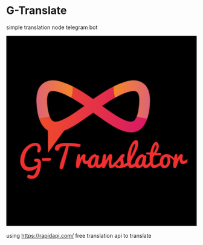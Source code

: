 # G-Translate
simple translation node telegram bot

![](https://github.com/LeulAria/G-Translate/blob/4bf36cd0c2ba5a63353c27f5b0b2392531ec33e8/logo/G-Translate.png?raw=true)

using https://rapidapi.com/  free translation api
to translate 
